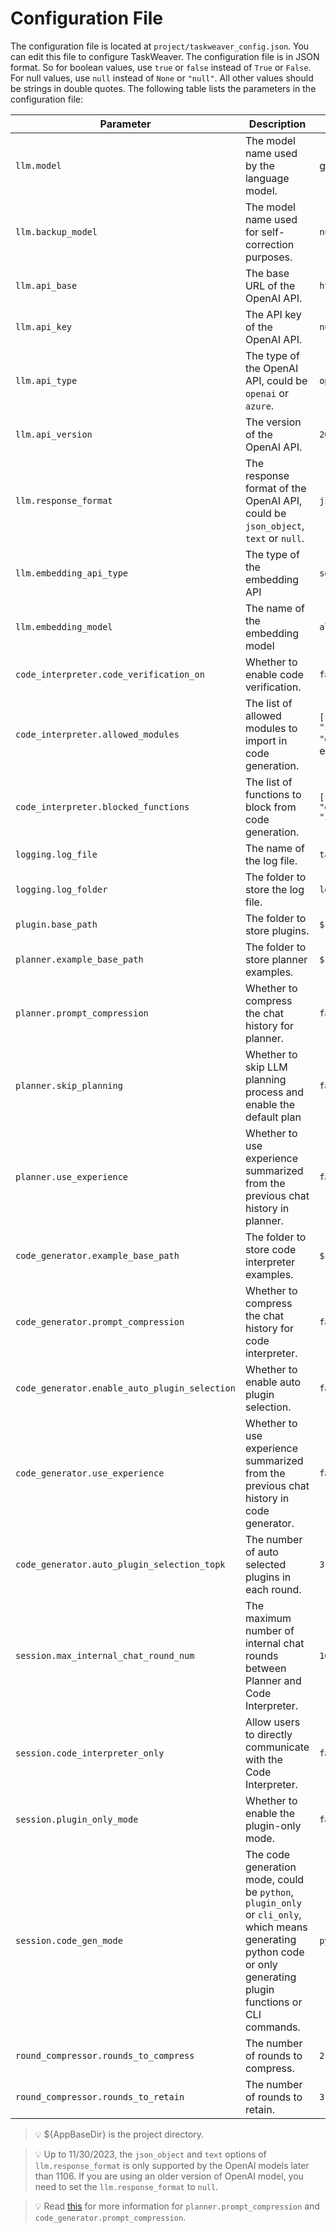 # Configuration File
The configuration file is located at `project/taskweaver_config.json`. 
You can edit this file to configure TaskWeaver.
The configuration file is in JSON format. So for boolean values, use `true` or `false` instead of `True` or `False`. 
For null values, use `null` instead of `None` or `"null"`. All other values should be strings in double quotes.
The following table lists the parameters in the configuration file:


| Parameter                                     | Description                                                                                                                                                       | Default Value                                                                                                                               |
|-----------------------------------------------|-------------------------------------------------------------------------------------------------------------------------------------------------------------------|---------------------------------------------------------------------------------------------------------------------------------------------|
| `llm.model`                                   | The model name used by the language model.                                                                                                                        | gpt-4                                                                                                                                       |
| `llm.backup_model`                            | The model name used for self-correction purposes.                                                                                                                 | `null`                                                                                                                                      |
| `llm.api_base`                                | The base URL of the OpenAI API.                                                                                                                                   | `https://api.openai.com/v1`                                                                                                                 |
| `llm.api_key`                                 | The API key of the OpenAI API.                                                                                                                                    | `null`                                                                                                                                      |
| `llm.api_type`                                | The type of the OpenAI API, could be `openai` or `azure`.                                                                                                         | `openai`                                                                                                                                    |
| `llm.api_version`                             | The version of the OpenAI API.                                                                                                                                    | `2023-07-01-preview`                                                                                                                        |
| `llm.response_format`                         | The response format of the OpenAI API, could be `json_object`, `text` or `null`.                                                                                  | `json_object`                                                                                                                               |
| `llm.embedding_api_type`                      | The type of the embedding API                                                                                                                                     | `sentence_transformers`                                                                                                                     |
| `llm.embedding_model`                         | The name of the embedding model                                                                                                                                   | `all-mpnet-base-v2`                                                                                                                         |
| `code_interpreter.code_verification_on`       | Whether to enable code verification.                                                                                                                              | `false`                                                                                                                                     |
| `code_interpreter.allowed_modules`            | The list of allowed modules to import in code generation.                                                                                                         | `["pandas", "matplotlib", "numpy", "sklearn", "scipy", "seaborn", "datetime", "typing"]`, if the list is empty, no modules would be allowed |
| `code_interpreter.blocked_functions`          | The list of functions to block from code generation.                                                                                                              | `["__import__", "eval", "exec", "execfile", "compile", "open", "input", "raw_input", "reload"]`                                             |
| `logging.log_file`                            | The name of the log file.                                                                                                                                         | `taskweaver.log`                                                                                                                            |
| `logging.log_folder`                          | The folder to store the log file.                                                                                                                                 | `logs`                                                                                                                                      |
| `plugin.base_path`                            | The folder to store plugins.                                                                                                                                      | `${AppBaseDir}/plugins`                                                                                                                     |
| `planner.example_base_path`                   | The folder to store planner examples.                                                                                                                             | `${AppBaseDir}/planner_examples`                                                                                                            |
| `planner.prompt_compression`                  | Whether to compress the chat history for planner.                                                                                                                 | `false`                                                                                                                                     | 
| `planner.skip_planning`                       | Whether to skip LLM planning process and enable the default plan                                                                                                  | `false`                                                                                                                                     |
| `planner.use_experience`                      | Whether to use experience summarized from the previous chat history in planner.                                                                                   | `false`                                                                                                                                     |
| `code_generator.example_base_path`            | The folder to store code interpreter examples.                                                                                                                    | `${AppBaseDir}/codeinterpreter_examples`                                                                                                    |
| `code_generator.prompt_compression`           | Whether to compress the chat history for code interpreter.                                                                                                        | `false`                                                                                                                                     |
| `code_generator.enable_auto_plugin_selection` | Whether to enable auto plugin selection.                                                                                                                          | `false`                                                                                                                                     |
| `code_generator.use_experience`               | Whether to use experience summarized from the previous chat history in code generator.                                                                            | `false`                                                                                                                                     |                      
| `code_generator.auto_plugin_selection_topk`   | The number of auto selected plugins in each round.                                                                                                                | `3`                                                                                                                                         |
| `session.max_internal_chat_round_num`         | The maximum number of internal chat rounds between Planner and Code Interpreter.                                                                                  | `10`                                                                                                                                        |
| `session.code_interpreter_only`               | Allow users to directly communicate with the Code Interpreter.                                                                                                    | `false`                                                                                                                                     |
| `session.plugin_only_mode`                    | Whether to enable the plugin-only mode.                                                                                                                           | `false`                                                                                                                                     |
| `session.code_gen_mode`                       | The code generation mode, could be `python`, `plugin_only` or `cli_only`, which means generating python code or only generating plugin functions or CLI commands. | `python`                                                                                                                                    |
| `round_compressor.rounds_to_compress`         | The number of rounds to compress.                                                                                                                                 | `2`                                                                                                                                         |
| `round_compressor.rounds_to_retain`           | The number of rounds to retain.                                                                                                                                   | `3`                                                                                                                                         |


> 💡 $\{AppBaseDir\} is the project directory.

> 💡 Up to 11/30/2023, the `json_object` and `text` options of `llm.response_format` is only supported by the OpenAI models later than 1106. If you are using an older version of OpenAI model, you need to set the `llm.response_format` to `null`.

> 💡 Read [this](compression.md) for more information for `planner.prompt_compression` and `code_generator.prompt_compression`.